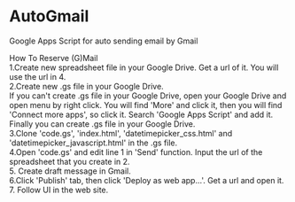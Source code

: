# AutoGmail
Google Apps Script for auto sending email by Gmail

How To Reserve (G)Mail  
1.Create new spreadsheet file in your Google Drive. Get a url of it. You will use the url in 4.  
2.Create new .gs file in your Google Drive.  
If you can't create .gs file in your Google Drive, open your Google Drive and open menu by right click. You will find 'More' and click it, then you will find 'Connect more apps', so click it. Search 'Google Apps Script' and add it. Finally you can create .gs file in your Google Drive.  
3.Clone 'code.gs', 'index.html', 'datetimepicker_css.html' and 'datetimepicker_javascript.html' in the .gs file.  
4.Open 'code.gs' and edit line 1 in 'Send' function. Input the url of the spreadsheet that you create in 2.  
5. Create draft message in Gmail.  
6.Click 'Publish' tab, then click 'Deploy as web app...'. Get a url and open it.  
7. Follow UI in the web site.   